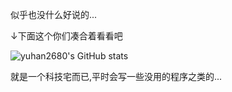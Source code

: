 似乎也没什么好说的...

↓下面这个你们凑合着看看吧

![yuhan2680's GitHub stats](https://github-readme-stats.vercel.app/api?username=yuhan2680&show_icons=true&count_private=true&bg_color=DEG,BLUE,GREEN)

就是一个科技宅而已,平时会写一些没用的程序之类的...

